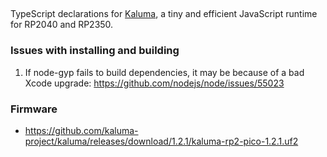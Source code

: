 ##

TypeScript declarations for [Kaluma](https://kalumajs.org/), a tiny and efficient JavaScript runtime for RP2040 and RP2350.

### Issues with installing and building

1. If node-gyp fails to build dependencies, it may be because of a bad Xcode upgrade:
https://github.com/nodejs/node/issues/55023

### Firmware

* https://github.com/kaluma-project/kaluma/releases/download/1.2.1/kaluma-rp2-pico-1.2.1.uf2
